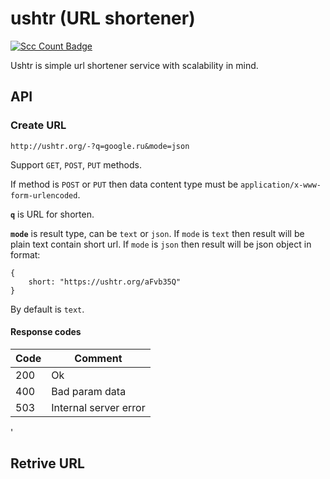 # ushtr (URL shortener)

[![Scc Count Badge](https://sloc.xyz/github/vasyahuyasa/ushtr/)](https://github.com/vasyahuyasa/ushtr/)

Ushtr is simple url shortener service with scalability in mind.

## API

### Create URL

```
http://ushtr.org/-?q=google.ru&mode=json
```
Support `GET`, `POST`, `PUT` methods.

If method is `POST` or `PUT` then data content type must be `application/x-www-form-urlencoded`.

__`q`__ is URL for shorten.

__`mode`__ is result type, can be `text` or `json`. If `mode` is `text` then result will be plain text contain short url. If `mode` is `json` then result will be json object in format:

```
{
    short: "https://ushtr.org/aFvb35Q"
}
``` 

By default is `text`.

#### Response codes
| Code   | Comment        |
|--------|----------------|
| 200    | Ok             |
| 400    | Bad param data |
| 503    | Internal server error |
'

## Retrive URL

```

```
